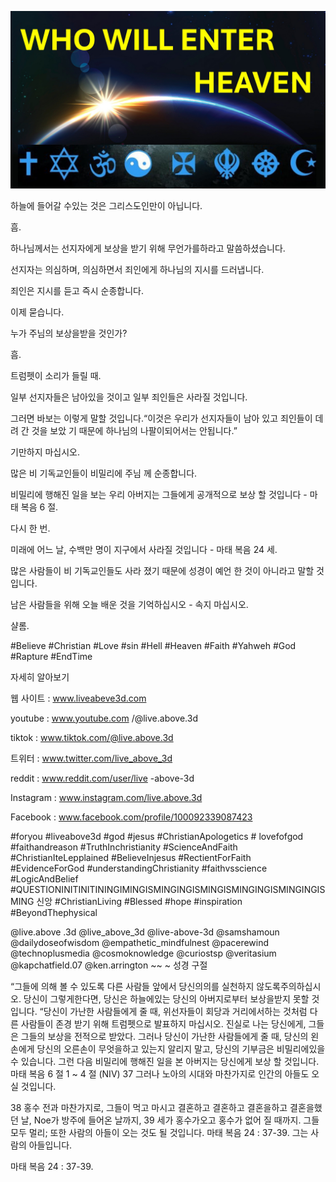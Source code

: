 ![Video cover image](../cover.jpg "cover photo")

하늘에 들어갈 수있는 것은 그리스도인만이 아닙니다.

흠.

하나님께서는 선지자에게 보상을 받기 위해 무언가를하라고 말씀하셨습니다.

선지자는 의심하며, 의심하면서 죄인에게 하나님의 지시를 드러냅니다.

죄인은 지시를 듣고 즉시 순종합니다.

이제 묻습니다.

누가 주님의 보상을받을 것인가?

흠.

트럼펫이 소리가 들릴 때.

일부 선지자들은 남아있을 것이고 일부 죄인들은 사라질 것입니다.

그러면 바보는 이렇게 말할 것입니다.“이것은 우리가 선지자들이 남아 있고 죄인들이 데려 간 것을 보았 기 때문에 하나님의 나팔이되어서는 안됩니다.”

기만하지 마십시오.

많은 비 기독교인들이 비밀리에 주님 께 순종합니다.

비밀리에 행해진 일을 보는 우리 아버지는 그들에게 공개적으로 보상 할 것입니다 - 마태 복음 6 절.

다시 한 번.

미래에 어느 날, 수백만 명이 지구에서 사라질 것입니다 - 마태 복음 24 세.

많은 사람들이 비 기독교인들도 사라 졌기 때문에 성경이 예언 한 것이 아니라고 말할 것입니다.

남은 사람들을 위해 오늘 배운 것을 기억하십시오 - 속지 마십시오.

샬롬.


#Believe #Christian #Love #sin #Hell #Heaven #Faith #Yahweh #God #Rapture #EndTime


자세히 알아보기

웹 사이트 : www.liveabeve3d.com

youtube : www.youtube.com /@live.above.3d

tiktok : www.tiktok.com/@live.above.3d

트위터 : www.twitter.com/live_above_3d

reddit : www.reddit.com/user/live -above-3d

Instagram : www.instagram.com/live.above.3d

Facebook : www.facebook.com/profile/100092339087423

#foryou #liveabove3d #god #jesus #ChristianApologetics # lovefofgod #faithandreason #TruthInchristianity #ScienceAndFaith #ChristianIteLepplained #BelieveInjesus #RectientForFaith #EvidenceForGod #understandingChristianity #faithvsscience #LogicAndBelief #QUESTIONINITINITININGIMINGISMINGINGISMINGISMINGINGISMINGINGISMING 신앙 #ChristianLiving #Blessed #hope #inspiration #BeyondThephysical

@live.above .3d @live_above_3d @live-above-3d @samshamoun @dailydoseofwisdom @empathetic_mindfulnest @pacerewind @technoplusmedia @cosmoknowledge @curiostsp @veritasium @kapchatfield.07 @ken.arrington ~~ ~ 성경 구절


“그들에 의해 볼 수 있도록 다른 사람들 앞에서 당신의의를 실천하지 않도록주의하십시오. 당신이 그렇게한다면, 당신은 하늘에있는 당신의 아버지로부터 보상을받지 못할 것입니다.
“당신이 가난한 사람들에게 줄 때, 위선자들이 회당과 거리에서하는 것처럼 다른 사람들이 존경 받기 위해 트럼펫으로 발표하지 마십시오. 진실로 나는 당신에게, 그들은 그들의 보상을 전적으로 받았다. 그러나 당신이 가난한 사람들에게 줄 때, 당신의 왼손에게 당신의 오른손이 무엇을하고 있는지 알리지 말고, 당신의 기부금은 비밀리에있을 수 있습니다. 그런 다음 비밀리에 행해진 일을 본 아버지는 당신에게 보상 할 것입니다.
마태 복음 6 절 1 ~ 4 절 (NIV)
37 그러나 노아의 시대와 마찬가지로 인간의 아들도 오실 것입니다.

38 홍수 전과 마찬가지로, 그들이 먹고 마시고 결혼하고 결혼하고 결혼을하고 결혼을했던 날, Noe가 방주에 들어온 날까지,
39 세가 홍수가오고 홍수가 없어 질 때까지. 그들 모두 멀리; 또한 사람의 아들이 오는 것도 될 것입니다.
마태 복음 24 : 37-39. 그는 사람의 아들입니다.

마태 복음 24 : 37-39.
